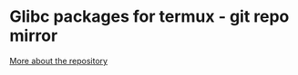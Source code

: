 # Glibc packages for termux - git repo mirror
[More about the repository](https://github.com/termux/termux-packages/blob/master/README.md)
